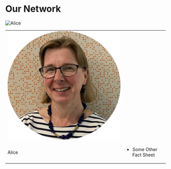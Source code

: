 # Our Network

![Alice](ANUStatSupportoNline/ANUStatSupportoNline.github.io/assets/Alice.png)

<table border="0">
 <tr>
    <td><img src="https://github.com/ANUStatSupportoNline/ANUStatSupportoNline.github.io/blob/main/assets/Alice.png"></td>
    <td><h2></h2></td>
 </tr>
 <tr>
    <td>
     Alice
    </td>
    <td>
        <ul>
            <li>Some Other Fact Sheet</li>
        </ul>
    </td>
 </tr>
</table>
